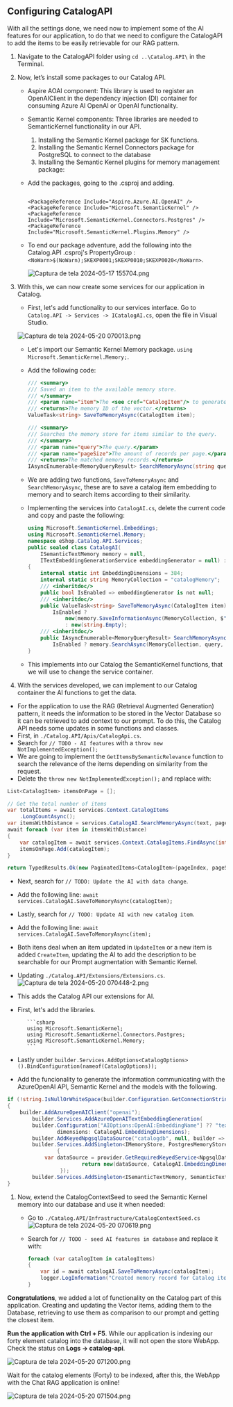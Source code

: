 ## Configuring CatalogAPI

With all the settings done, we need now to implement some of the AI features for our application, to do that we need to configure the CatalogAPI to add the items to be easily retrievable for our RAG pattern.

1.  Navigate to the CatalogAPI folder using `cd ..\Catalog.API\` in the Terminal.

1.  Now, let’s install some packages to our Catalog API.

    - Aspire AOAI component: This library is used to register an OpenAIClient in the dependency injection (DI) container for consuming Azure AI OpenAI or OpenAI functionality.
    - Semantic Kernel components: Three libraries are needed to SemanticKernel functionality in our API.
      1. Installing the Semantic Kernel package for SK functions.
      1. Installing the Semantic Kernel Connectors package for PostgreSQL to connect to the database
      1. Installing the Semantic Kernel plugins for memory management package:
    - Add the packages, going to the .csproj and adding.

      ```csproj

      <PackageReference Include="Aspire.Azure.AI.OpenAI" />
      <PackageReference Include="Microsoft.SemanticKernel" />
      <PackageReference Include="Microsoft.SemanticKernel.Connectors.Postgres" />
      <PackageReference Include="Microsoft.SemanticKernel.Plugins.Memory" />
      ```

    - To end our package adventure, add the following into the Catalog.API .csproj's PropertyGroup : `<NoWarn>$(NoWarn);SKEXP0001;SKEXP0010;SKEXP0020</NoWarn>`.

      ![Captura de tela 2024-05-17 155704.png](/docs/ai-lab/img/Captura%20de%20tela%202024-05-17%20155704.png)

1.  With this, we can now create some services for our application in Catalog.

    - First, let's add functionality to our services interface. Go to `Catalog.API -> Services -> ICatalogAI.cs`, open the file in Visual Studio.

    ![Captura de tela 2024-05-20 070013.png](/docs/ai-lab/img/Captura%20de%20tela%202024-05-20%20070013.png)

    - Let's import our Semantic Kernel Memory package. `using Microsoft.SemanticKernel.Memory;`.
    - Add the following code:

      ```csharp
      /// <summary>
      /// Saved an item to the available memory store.
      /// </summary>
      /// <param name="item">The <see cref="CatalogItem"/> to generate the vector for.</param>
      /// <returns>The memory ID of the vector.</returns>
      ValueTask<string> SaveToMemoryAsync(CatalogItem item);

      /// <summary>
      /// Searches the memory store for items similar to the query.
      /// </summary>
      /// <param name="query">The query.</param>
      /// <param name="pageSize">The amount of records per page.</param>
      /// <returns>The matched memory records.</returns>
      IAsyncEnumerable<MemoryQueryResult> SearchMemoryAsync(string query, int pageSize);
      ```

    - We are adding two functions, `SaveToMemoryAsync` and `SearchMemoryAsync`, these are to save a catalog item embedding to memory and to search items according to their similarity.

    - Implementing the services into `CatalogAI.cs`, delete the current code and copy and paste the following:

      ```csharp
      using Microsoft.SemanticKernel.Embeddings;
      using Microsoft.SemanticKernel.Memory;
      namespace eShop.Catalog.API.Services;
      public sealed class CatalogAI(
          ISemanticTextMemory memory = null,
          ITextEmbeddingGenerationService embeddingGenerator = null) : ICatalogAI
      {
          internal static int EmbeddingDimensions = 384;
          internal static string MemoryCollection = "catalogMemory";
          /// <inheritdoc/>
          public bool IsEnabled => embeddingGenerator is not null;
          /// <inheritdoc/>
          public ValueTask<string> SaveToMemoryAsync(CatalogItem item) =>
              IsEnabled ?
                  new(memory.SaveInformationAsync(MemoryCollection, $"{item.Name} {item.Description}", item.Id.ToString()))
                  : new(string.Empty);
          /// <inheritdoc/>
          public IAsyncEnumerable<MemoryQueryResult> SearchMemoryAsync(string query, int pageSize) =>
              IsEnabled ? memory.SearchAsync(MemoryCollection, query, pageSize, minRelevanceScore: 0.5) : throw new InvalidOperationException("Search can't be performed when AI is disabled");
      }
      ```

    - This implements into our Catalog the SemanticKernel functions, that we will use to change the service container.

1.  With the services developed, we can implement to our Catalog container the AI functions to get the data.

   - For the application to use the RAG (Retrieval Augmented Generation) pattern, it needs the information to be stored in the Vector Database so it can be retrieved to add context to our prompt. To do this, the Catalog API needs some updates in some functions and classes.
   - First, in `./Catalog.API/Apis/CatalogApi.cs`.
   - Search for `// TODO - AI features` with a `throw new NotImplementedException();`
   - We are going to implement the `GetItemsBySemanticRelevance` function to search the relevance of the items depending on similarity from the request.
   - Delete the `throw new NotImplementedException();` and replace with:

```csharp
List<CatalogItem> itemsOnPage = [];

// Get the total number of items
var totalItems = await services.Context.CatalogItems
	.LongCountAsync();
var itemsWithDistance = services.CatalogAI.SearchMemoryAsync(text, pageSize);
await foreach (var item in itemsWithDistance)
{
	var catalogItem = await services.Context.CatalogItems.FindAsync(int.Parse(item.Metadata.Id));
	itemsOnPage.Add(catalogItem);
}

return TypedResults.Ok(new PaginatedItems<CatalogItem>(pageIndex, pageSize, totalItems, itemsOnPage));
```

   - Next, search for `// TODO: Update the AI with data change`.
   - Add the following line: `await services.CatalogAI.SaveToMemoryAsync(catalogItem);`
   - Lastly, search for `// TODO: Update AI with new catalog item`.
   - Add the following line: `await services.CatalogAI.SaveToMemoryAsync(item);`
   - Both itens deal when an item updated in `UpdateItem` or a new item is added `CreateItem`, updating the AI to add the description to be searchable for our Prompt augmentation with Semantic Kernel.

   - Updating `./Catalog.API/Extensions/Extensions.cs`.
          ![Captura de tela 2024-05-20 070448-2.png](/docs/ai-lab/img/Captura%20de%20tela%202024-05-20%20070448-2.png)

   - This adds the Catalog API our extensions for AI.
   - First, let's add the libraries.

            ```csharp
            using Microsoft.SemanticKernel;
            using Microsoft.SemanticKernel.Connectors.Postgres;
            using Microsoft.SemanticKernel.Memory;
            ```

   - Lastly under `builder.Services.AddOptions<CatalogOptions>().BindConfiguration(nameof(CatalogOptions));`
   - Add the funcionality to generate the information communicating with the AzureOpenAI API, Semantic Kernel and the models with the following.

```csharp
if (!string.IsNullOrWhiteSpace(builder.Configuration.GetConnectionString("openai")))
{
	builder.AddAzureOpenAIClient("openai");
        builder.Services.AddAzureOpenAITextEmbeddingGeneration(
		builder.Configuration["AIOptions:OpenAI:EmbeddingName"] ?? "text-embedding-3-small",
                dimensions: CatalogAI.EmbeddingDimensions);
        builder.AddKeyedNpgsqlDataSource("catalogdb", null, builder => builder.UseVector());
        builder.Services.AddSingleton<IMemoryStore, PostgresMemoryStore>(provider =>
                {
			var dataSource = provider.GetRequiredKeyedService<NpgsqlDataSource>("catalogdb");
                        return new(dataSource, CatalogAI.EmbeddingDimensions);
                 });
        builder.Services.AddSingleton<ISemanticTextMemory, SemanticTextMemory>();
}
```

1.  Now, extend the CatalogContextSeed to seed the Semantic Kernel memory into our database and use it when needed:

    - Go to `./Catalog.API/Infrastructure/CatalogContextSeed.cs`
      ![Captura de tela 2024-05-20 070619.png](/docs/ai-lab/img/Captura%20de%20tela%202024-05-20%20070619.png)
    - Search for `// TODO - seed AI features in database` and replace it with:

      ```csharp
      foreach (var catalogItem in catalogItems)
      {
          var id = await catalogAI.SaveToMemoryAsync(catalogItem);
          logger.LogInformation("Created memory record for Catalog item with Id {Id}", id);
      }
      ```

**Congratulations**, we added a lot of functionality on the Catalog part of this application. Creating and updating the Vector items, adding them to the Database, retrieving to use them as comparison to our prompt and getting the closest item.

**Run the application with Ctrl + F5**. While our application is indexing our forty element catalog into the database, it will not open the store WebApp. Check the status on **Logs -> catalog-api**.

![Captura de tela 2024-05-20 071200.png](/docs/ai-lab/img/Captura%20de%20tela%202024-05-20%20071200.png)

Wait for the catalog elements (Forty) to be indexed, after this, the WebApp with the Chat RAG application is online!

![Captura de tela 2024-05-20 071504.png](/docs/ai-lab/img/Captura%20de%20tela%202024-05-20%20071504.png)
